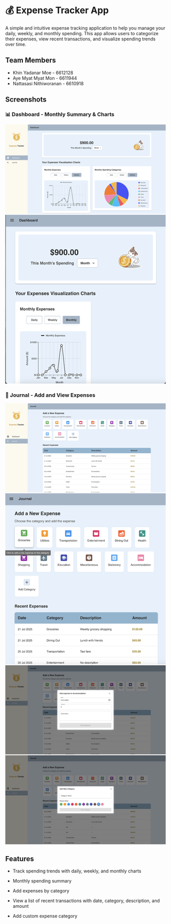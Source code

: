 # 💰 Expense Tracker App

A simple and intuitive expense tracking application to help you manage your daily, weekly, and monthly spending. This app allows users to categorize their expenses, view recent transactions, and visualize spending trends over time.

## Team Members

- Khin Yadanar Moe - 6612128
- Aye Myat Myat Mon - 6611944
- Nattasasi Nithiworanan - 6610918

## Screenshots

### 📊 Dashboard - Monthly Summary & Charts

![Dashboard Screenshot](./screenshots/dashboard.png)
![Interactive Dashboard Layout Screenshot](./screenshots/dashboard_interactive.png)

### 🧾 Journal - Add and View Expenses

![Journal Screenshot](./screenshots/journal.png)
![Interactive Journal Layout Screenshot](./screenshots/journal_interactive.png)
![Add New Expense Screenshot](./screenshots/journal_add_expense.png)
![Add New Category Screenshot](./screenshots/journal_add_category.png)

## Features

- Track spending trends with daily, weekly, and monthly charts
- Monthly spending summary

- Add expenses by category
- View a list of recent transactions with date, category, description, and amount
- Add custom expense category
